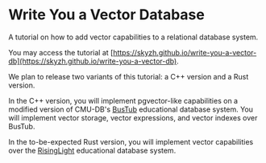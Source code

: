 # Write You a Vector Database

A tutorial on how to add vector capabilities to a relational database system.

You may access the tutorial at [https://skyzh.github.io/write-you-a-vector-db](https://skyzh.github.io/write-you-a-vector-db). 

We plan to release two variants of this tutorial: a C++ version and a Rust version.

In the C++ version, you will implement pgvector-like capabilities on a modified version of CMU-DB's [BusTub](https://github.com/cmu-db/bustub) educational database system. You will implement vector storage, vector expressions, and vector indexes over BusTub.

In the to-be-expected Rust version, you will implement vector capabilities over the [RisingLight](https://github.com/risinglightdb/risinglight) educational database system.
